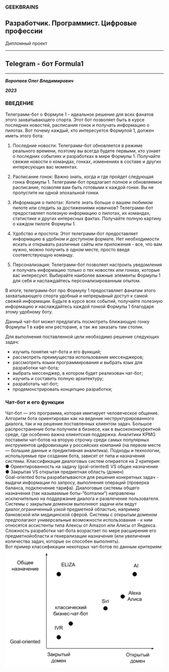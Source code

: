 ### **GEEKBRAINS**  

## Разработчик. Программист. Цифровые профессии  


Дипломный проект  
***
## **Telegram - бот Formula1**
***

___Воропаев Олег Владимирович___

___2023___



### ВВЕДЕНИЕ
  
Телеграмм-бот о Формуле 1 - идеальное решение для всех фанатов этого захватывающего спорта. Этот бот позволяет быть в курсе последних новостей, расписания гонок и получать информацию о пилотах. Вот почему каждый, кто интересуется Формулой 1, должен иметь этого бота:

1. Последние новости: Телеграмм-бот обновляется в режиме реального времени, поэтому вы всегда будете первыми, кто узнает о последних событиях и разработках в мире Формулы 1. Получайте свежие новости о командах, гонках, изменениях в составе и других интересующих вас моментах.

2. Расписание гонок: Важно знать, когда и где пройдет следующая гонка Формулы 1. Телеграмм-бот предлагает полное и обновляемое расписание, позволяя вам быть готовыми к каждой гонке. Вы не пропустите ни одной эпохальной гонки.

3. Информация о пилотах: Хотите знать больше о вашем любимом пилоте или следить за достижениями новичков? Телеграмм-бот предоставляет полезную информацию о пилотах, их командах, статистике и других интересных фактах. Получайте полную картину о каждом пилоте Формулы 1.

4. Удобство и простота: Этот телеграмм-бот предоставляет информацию в удобном и доступном формате. Нет необходимости искать и открывать различные сайты или приложения - все, что вам нужно, можно получить в одном месте, просто введя соответствующую команду.

5. Персонализация: Телеграмм-бот позволяет настроить уведомления и получать информацию только о тех новостях или гонках, которые вас интересуют. Выбирайте наиболее важные элементы Формулы 1 для себя и наслаждайтесь персонализированным опытом.

В итоге, телеграмм-бот про Формулу 1 предоставляет фанатам этого захватывающего спорта удобный и непрерывный доступ к самой свежей информации. Будьте в курсе всех событий, получайте полезную информацию и наслаждайтесь каждой гонкой Формулы 1 благодаря этому удобному боту.

Данный чат-бот может предлагать посмотреть ближающую гонку Формулы 1 в кафе или ресторане, а так же заказать там столик.

Для выполнения поставленной цели необходимо решение следующих
задач:  
+ изучить понятия чат-бота и его функций;  
+ рассмотреть преимущества использования мессенджеров;
+ рассмотреть языки программирования и выбрать язык для
разработки чат-бота;  
+ выбрать мессенджер, в котором будет реализован чат-бот;  
+ изучить и составить полную архитектуру;
+ разработать чат-бот;  
+ продемонстрировать концепцию разработки;

### Чат-бот и его функции

Чат-бот — это программа, которая имитирует человеческое общение. Алгоритм бота ориентирован как на ведение неструктурированного диалога, так и на решение поставленных клиентом задач. Большое распространение боты получили в бизнесе, как в высококонкурентной среде, где особенно важна
клиентская поддержка. Аналитики KPMG поставили чат-ботов на вторую строчку среди самых популярных инструментов цифровизации у российских компаний (на первом месте — большие данные и предиктивная аналитика).
Подходы и технологии, используемые при создании бота, зависят от типа и
назначения системы. Классификация диалоговых систем опирается на 2 критерия:  
● Ориентированность на задачу (goal-oriented) VS общее назначение  
● Закрытая VS открытая предметная область (домен)  
Goal-oriented боты разрабатываются для решения конкретных задач - выдачи
информации по запросу, выполнения операций (проверка баланса, подключение
тарифа). Диалоговые системы общего назначения (так называемые
боты-”болталки”) направлены исключительно на поддержание диалога и
развлечение пользователя. Системы с закрытым доменом выполняют задачи или ведут диалог,ограниченный узкой предметной областью, например банковской или медицинской сферой. Системы с открытым доменом предполагают
универсальные возможности использования - к ним относятся ассистенты типа Алексы от Amazon или Алисы от Яндекса.
Сложность разработки чат-бота возрастает по мере расширения его предметнойобласти и генерализации назначения (или увеличения количества задач, которые он способен выполнять).  
Вот пример классификации некоторых чат-ботов по
данным критериям:
![](/DiplomaProject\ImagesForReadme\IMG1.png)